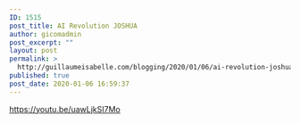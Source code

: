 ```yaml
---
ID: 1515
post_title: AI Revolution JOSHUA
author: gicomadmin
post_excerpt: ""
layout: post
permalink: >
  http://guillaumeisabelle.com/blogging/2020/01/06/ai-revolution-joshua-2/
published: true
post_date: 2020-01-06 16:59:37
---
```

<!-- wp:paragraph -->

https://youtu.be/uawLjkSI7Mo

<!-- /wp:paragraph -->

<!-- wp:paragraph -->



<!-- /wp:paragraph -->